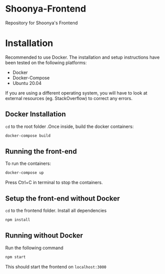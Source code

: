 # Shoonya-Frontend
 Repository for Shoonya's Frontend
 
 # Installation
Recommended to use Docker.
The installation and setup instructions have been tested on the following platforms:

- Docker
- Docker-Compose
- Ubuntu 20.04

If you are using a different operating system, you will have to look at external resources (eg. StackOverflow) to correct any errors.

## Docker Installation

`cd` to the root folder .Once inside, build the docker containers:

```bash
docker-compose build
```

## Running the front-end
To run the containers:

```bash
docker-compose up
```
Press Ctrl+C in terminal to stop the containers.

## Setup the front-end without Docker
 `cd` to the frontend folder. Install all dependencies

```bash
npm install
```

## Running without Docker
Run the following command
```bash
npm start
```
This should start the frontend on `localhost:3000`
